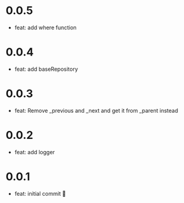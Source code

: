 
# 0.0.5

- feat: add where function


# 0.0.4

- feat: add baseRepository

# 0.0.3

- feat: Remove _previous and _next and get it from _parent instead

# 0.0.2

- feat: add logger

# 0.0.1

- feat: initial commit 🎉
